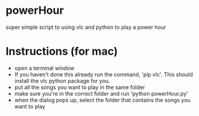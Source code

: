 # powerHour
super simple script to using vlc and python to play a power hour

# Instructions (for mac)
* open a terminal window
* If you haven't done this already run the command, 'pip vlc'. This should install the vlc python package for you.
* put all the songs you want to play in the same folder
* make sure you're in the correct folder and run 'python powerHour.py'
* when the dialog pops up, select the folder that contains the songs you want to play
